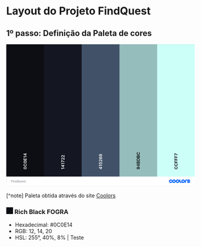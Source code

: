 # Layout do Projeto FindQuest

## 1º passo: Definição da Paleta de cores

![Paleta de cores do projeto FindQuest](src/assets/images/samples/FindQuest_small.png)

[^note] Paleta obtida através do site [Coolors](https://coolors.co)

### ![Rich Black FOGRA](src/assets/images/samples/rich-black-fogra.png) Rich Black FOGRA
- Hexadecimal: #0C0E14
- RGB: 12, 14, 20
- HSL: 255°, 40%, 8% | Teste
